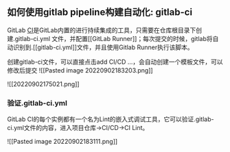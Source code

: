 ## 如何使用gitlab pipeline构建自动化: gitlab-ci

GitLab [CI](obsidian://open?vault=my-digital-garden&file=_notes%2FMichelOuterspace%2FCI%E3%80%81CD)是GitLab内置的进行持续集成的工具，只需要在仓库根目录下创建.gitlab-ci.yml 文件，并配置[[GitLab Runner]]；每次提交的时候，gitlab将自动识别到.[[gitlab-ci.yml]]文件，并且使用Gitlab Runner执行该脚本。

创建gitlab-ci文件，可以直接点击add CI/CD ...，会自动创建一个模板文件，可以修改后提交
![[Pasted image 20220902183203.png]]

![[20220902175021.png]]

### 验证.gitlab-ci.yml

GitLab CI的每个实例都有一个名为Lint的嵌入式调试工具，它可以验证.gitlab-ci.yml文件的内容，进入项目仓库->CI/CD->CI Lint。

![[Pasted image 20220902183111.png]]